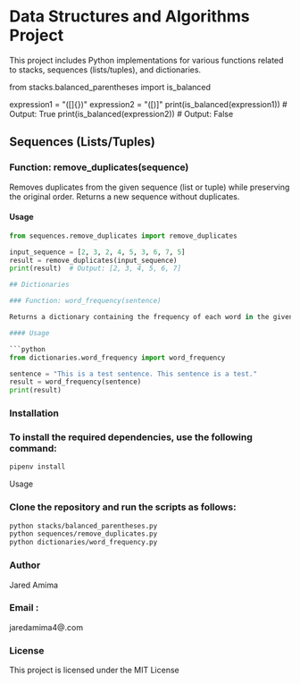 # Data Structures and Algorithms Project

This project includes Python implementations for various functions related to stacks, sequences (lists/tuples), and dictionaries.

from stacks.balanced_parentheses import is_balanced

expression1 = "([]{})"
expression2 = "([)]"
print(is_balanced(expression1))  # Output: True
print(is_balanced(expression2))  # Output: False

## Sequences (Lists/Tuples)

### Function: remove_duplicates(sequence)

Removes duplicates from the given sequence (list or tuple) while preserving the original order. Returns a new sequence without duplicates.

#### Usage

```python
from sequences.remove_duplicates import remove_duplicates

input_sequence = [2, 3, 2, 4, 5, 3, 6, 7, 5]
result = remove_duplicates(input_sequence)
print(result)  # Output: [2, 3, 4, 5, 6, 7]

## Dictionaries

### Function: word_frequency(sentence)

Returns a dictionary containing the frequency of each word in the given sentence. Ignores punctuation and considers words in a case-insensitive manner.

#### Usage

```python
from dictionaries.word_frequency import word_frequency

sentence = "This is a test sentence. This sentence is a test."
result = word_frequency(sentence)
print(result)
```

### Installation

### To install the required dependencies, use the following command:

```bash
pipenv install
```
Usage

### Clone the repository and run the scripts as follows:

```bash
python stacks/balanced_parentheses.py
python sequences/remove_duplicates.py
python dictionaries/word_frequency.py
```
### Author

Jared Amima

### Email :
jaredamima4@.com 

### License

This project is licensed under the MIT License 